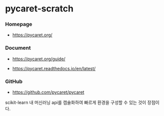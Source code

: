 # pycaret-scratch

### Homepage

* https://pycaret.org/

### Document 

* https://pycaret.org/guide/

* https://pycaret.readthedocs.io/en/latest/

### GitHub

* https://github.com/pycaret/pycaret


scikit-learn 내 머신러닝 api를 캡슐화하여 빠르게 환경을 구성할 수 있는 것이 장점이다.
